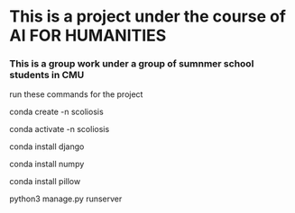 # This is a project under the course of AI FOR HUMANITIES 
### This is a group work under a group of sumnmer school students in CMU

run these commands for the project

conda create -n scoliosis

conda activate -n scoliosis

conda install django

conda install numpy 

conda install pillow

python3 manage.py runserver 
